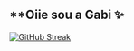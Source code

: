 ## **Oiie sou a Gabi ✨

<a href="https://git.io/streak-stats"><img src="https://streak-stats.demolab.com?user=Gabis3&theme=monokai&hide_border=verdadeiro&border_radius=5&date_format=M%20j%5B%2C%20Y%5D&exclude_days=Sun%2CSat" alt="GitHub Streak" /></a>
